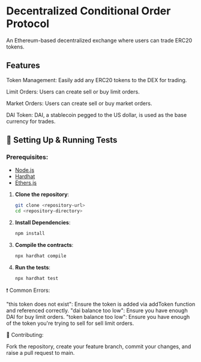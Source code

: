 <h1>Decentralized Conditional Order Protocol</h1>

An Ethereum-based decentralized exchange where users can trade ERC20 tokens.

<h2>Features</h2>

Token Management: Easily add any ERC20 tokens to the DEX for trading.

Limit Orders: Users can create sell or buy limit orders.

Market Orders: Users can create sell or buy market orders.

DAI Token: DAI, a stablecoin pegged to the US dollar, is used as the base currency for trades.

## 🔧 Setting Up & Running Tests

### Prerequisites:
- [Node.js](https://nodejs.org/)
- [Hardhat](https://hardhat.org/)
- [Ethers.js](https://docs.ethers.io/v5/)

1. **Clone the repository**:
   ```bash
   git clone <repository-url>
   cd <repository-directory>

2. **Install Dependencies**:
   ```bash
   npm install

3. **Compile the contracts**:
   ```bash
   npx hardhat compile

4. **Run the tests**:
   ```bash
   npx hardhat test  

❗ Common Errors:

"this token does not exist": Ensure the token is added via addToken function and referenced correctly.
"dai balance too low": Ensure you have enough DAI for buy limit orders.
"token balance too low": Ensure you have enough of the token you're trying to sell for sell limit orders.

🤝 Contributing:

Fork the repository, create your feature branch, commit your changes, and raise a pull request to main.
   
   
